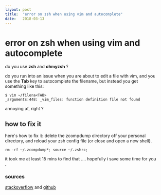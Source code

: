 ```yaml
---
layout: post
title:  "error on zsh when using vim and autocomplete"
date:   2018-03-13
---
```


# error on zsh when using vim and autocomplete

do you use __zsh__ and __ohmyzsh__ ?

do you run into an issue when you are about to edit a file with vim, and you use the __Tab__ key to autocomplete the filename, but instead you get something like this:
```
$ vim ~/filena<TAB>
_arguments:448: _vim_files: function definition file not found
```

annoying af, right ?

## how to fix it

here's how to fix it: delete the zcompdump directory off your personal directory, and reload your zsh config file (or close and open a new shell).

`rm -rf ~/.zcompdump*; source ~/.zshrc;`

it took me at least 15 mins to find that .... hopefully i save some time for you .

### sources

[stackoverflow](https://unix.stackexchange.com/questions/280622/zsh-fails-at-path-completition-when-command-is-vim#280626) and [github](https://github.com/robbyrussell/oh-my-zsh/issues/518)
